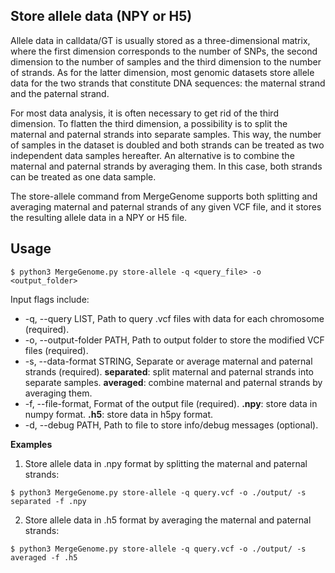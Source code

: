 ## Store allele data (NPY or H5)

Allele data in calldata/GT is usually stored as a three-dimensional matrix, where the first dimension corresponds to the number of SNPs, the second dimension to the number of samples and the third dimension to the number of strands. As for the latter dimension, most genomic datasets store allele data for the two strands that constitute DNA sequences: the maternal strand and the paternal strand.

For most data analysis, it is often necessary to get rid of the third dimension. To flatten the third dimension, a possibility is to split the maternal and paternal strands into separate samples. This way, the number of samples in the dataset is doubled and both strands can be treated as two independent data samples hereafter. An alternative is to combine the maternal and paternal strands by averaging them. In this case, both strands can be treated as one data sample.

The store-allele command from MergeGenome supports both splitting and averaging maternal and paternal strands of any given VCF file, and it stores the resulting allele data in a NPY or H5 file.

## Usage

```
$ python3 MergeGenome.py store-allele -q <query_file> -o <output_folder>
```

Input flags include:

* -q, --query LIST, Path to query .vcf files with data for each chromosome (required).
* -o, --output-folder PATH, Path to output folder to store the modified VCF files (required).
* -s, --data-format STRING, Separate or average maternal and paternal strands (required).
    **separated**: split maternal and paternal strands into separate samples. 
    **averaged**: combine maternal and  paternal strands by averaging them.
* -f, --file-format, Format of the output file (required).
    **.npy**: store data in numpy format.
    **.h5**: store data in h5py format.
* -d, --debug PATH, Path to file to store info/debug messages (optional).

**Examples**

1. Store allele data in .npy format by splitting the maternal and paternal strands:

```
$ python3 MergeGenome.py store-allele -q query.vcf -o ./output/ -s separated -f .npy
```

2. Store allele data in .h5 format by averaging the maternal and paternal strands:

```
$ python3 MergeGenome.py store-allele -q query.vcf -o ./output/ -s averaged -f .h5
```
